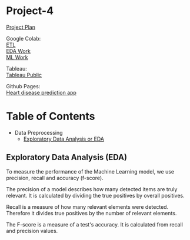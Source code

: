 # Project-4  
  
[Project Plan](Documents/UofT-Project04-Plan.pdf)  
  
Google Colab:  
[ETL](https://colab.research.google.com/drive/1GpQ29JKaLhXdqncHfyx6sBMs4xKNJHgV?usp=sharing)  
[EDA Work](https://colab.research.google.com/drive/1XUSxIBGcxdADNkhOIuPoS6MyIlEaA7nr?usp=sharing)  
[ML Work](https://colab.research.google.com/drive/114IJn53fqlRZWbhUOkqoIbAn23Wv0SmR?usp=sharing)  

Tableau:  
[Tableau Public](https://public.tableau.com/views/Project4-HeartDisease/Story1?:language=en-US&publish=yes&:display_count=n&:origin=viz_share_link)  
  
Github Pages:  
[Heart disease prediction app](https://johnjamescad.github.io/Project-4/)  
  
# Table of Contents
* Data Preprocessing  
  * [Exploratory Data Analysis or EDA](#user-content-exploratory-data-analysis-eda)  

## Exploratory Data Analysis \(EDA\)

To measure the performance of the Machine Learning model, we use precision, recall and accuracy (f-score).

The precision of a model describes how many detected items are truly relevant. It is calculated by dividing the true positives by overall positives.

Recall is a measure of how many relevant elements were detected. Therefore it divides true positives by the number of relevant elements.

The F-score is a measure of a test's accuracy. It is calculated from recall and precision values.
